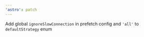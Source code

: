 ```yaml
---
'astro': patch
---
```


Add global `ignoreSlowConnection` in prefetch config and `'all'` to `defaultStrategy` enum

